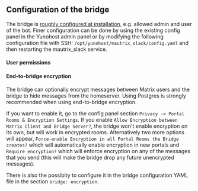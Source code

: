 ## Configuration of the bridge
The bridge is [roughly configured at installation](https://github.com/YunoHost-Apps/mautrix_slack_ynh/blob/master/conf/config.yaml), e.g. allowed admin and user of the bot.
Finer configuration can be done by using the existing config panel in the Yunohost admin panel or by modifying the
following configuration file with SSH:
```/opt/yunohost/mautrix_slack/config.yaml```
and then restarting the mautrix_slack service.

#### User permissions


#### End-to-bridge encryption
The bridge can optionally encrypt messages between Matrix users and the bridge to hide messages from the homeserver. Using Postgres is strongly recommended when using end-to-bridge encryption.

If you want to enable it, go to the config panel section `Privacy -> Portal Rooms & Encryption Settings`. If you enable `Allow Encryption between Matrix Client and Bridge Server?`, the bridge won't enable encryption on its own, but will work in encrypted rooms.
Alternatively two more options will appear, `Force-enable Encryption in all Portal Rooms the Bridge creates?` which will automatically enable encryption in new portals and `Require encryption?` which will enforce encryption on any of the messages that you send (this will make the bridge drop any future unencrypted messages).

There is also the possibity to configure it in the bridge configuration YAML file in the section `bridge: encryption`.